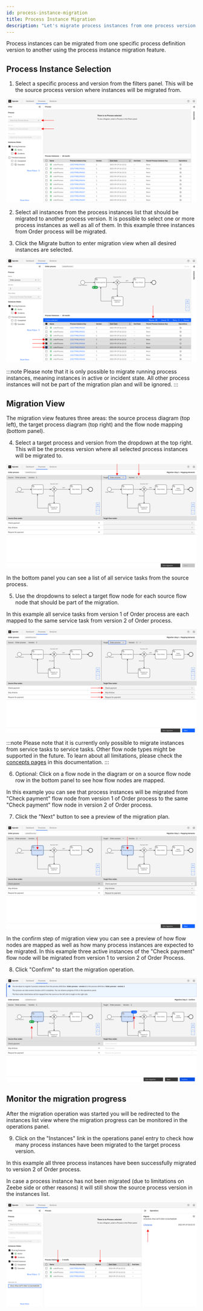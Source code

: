 ```yaml
---
id: process-instance-migration
title: Process Instance Migration
description: "Let's migrate process instances from one process version to another."
---
```


Process instances can be migrated from one specific process definition version to another using the process instance migration feature.

## Process Instance Selection

1. Select a specific process and version from the filters panel. This will be the source process version where instances will be migrated from.

![operate-view-process-filters](./img/process-instance-migration/process-filters.png)

2. Select all instances from the process instances list that should be migrated to another process version. It is possible to select one or more process instances as well as all of them. In this example three instances from Order process will be migrated.

3. Click the Migrate button to enter migration view when all desired instances are selected.

![operate-migrate-button](./img/process-instance-migration/migrate-button.png)

:::note
Please note that it is only possible to migrate running process instances, meaning instances in active or incident state. All other process instances will not be part of the migration plan and will be ignored.
:::

## Migration View

The migration view features three areas: the source process diagram (top left), the target process diagram (top right) and the flow node mapping (bottom panel).

4. Select a target process and version from the dropdown at the top right. This will be the process version where all selected process instances will be migrated to.

![operate-select-target-process](./img/process-instance-migration/select-target-process.png)

In the bottom panel you can see a list of all service tasks from the source process.

5. Use the dropdowns to select a target flow node for each source flow node that should be part of the migration.

In this example all service tasks from version 1 of Order process are each mapped to the same service task from version 2 of Order process.

![operate-view-process-filters](./img/process-instance-migration/map-elements.png)

:::note
Please note that it is currently only possible to migrate instances from service tasks to service tasks. Other flow node types might be supported in the future. To learn about all limitations, please check the [concepts pages](/docs/components/concepts/what-is-camunda-8/) in this documentation.
:::

6. Optional: Click on a flow node in the diagram or on a source flow node row in the bottom panel to see how flow nodes are mapped.

In this example you can see that process instances will be migrated from "Check payment" flow node from version 1 of Order process to the same "Check payment" flow node in version 2 of Order process.

7. Click the "Next" button to see a preview of the migration plan.

![operate-view-process-filters](./img/process-instance-migration/highlight-mapping.png)

In the confirm step of migration view you can see a preview of how flow nodes are mapped as well as how many process instances are expected to be migrated. In this example three active instances of the "Check payment" flow node will be migrated from version 1 to version 2 of Order Process.

8. Click "Confirm" to start the migration operation.

![operate-view-process-filters](./img/process-instance-migration/summary.png)

## Monitor the migration progress

After the migration operation was started you will be redirected to the instances list view where the migration progress can be monitored in the operations panel.

9. Click on the "Instances" link in the operations panel entry to check how many process instances have been migrated to the target process version.

In this example all three process instances have been successfully migrated to version 2 of Order process.

In case a process instance has not been migrated (due to limitations on Zeebe side or other reasons) it will still show the source process version in the instances list.

![operate-view-process-filters](./img/process-instance-migration/operations-panel.png)
